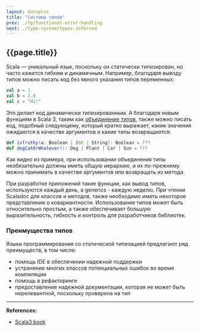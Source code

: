 ```yaml
---
layout: docsplus
title: "Система типов"
prev: ./fp/functional-error-handling
next: ./type-system/types-inferred
---
```


## {{page.title}}

Scala — уникальный язык, поскольку он статически типизирован, но часто кажется гибким и динамичным. 
Например, благодаря выводу типов можно писать код без явного указания типов переменных:

```scala
val a = 1
val b = 2.0
val c = "Hi!"
```

Это делает код динамически типизированным. 
А благодаря новым функциям в Scala 3, таким как [объединение типов](./types-union), 
также можно писать код, подобный следующему, который кратко выражает, 
какие значения ожидаются в качестве аргументов и какие типы возвращаются:

```scala
def isTruthy(a: Boolean | Int | String): Boolean = ???
def dogCatOrWhatever(): Dog | Plant | Car | Sun = ???
```

Как видно из примера, при использовании объединения типы необязательно должны иметь общую иерархию, 
и их по-прежнему можно принимать в качестве аргументов или возвращать из метода.

При разработке приложений такие функции, как вывод типов, используются каждый день, а generics - каждую неделю. 
При чтении Scaladoc для классов и методов, также необходимо иметь некоторое представление о ковариантности. 
Использование типов может быть относительно простым, а также обеспечивает большую выразительность, 
гибкость и контроль для разработчиков библиотек.

### Преимущества типов

Языки программирования со статической типизацией предлагают ряд преимуществ, в том числе:
- помощь IDE в обеспечении надежной поддержки
- устранение многих классов потенциальных ошибок во время компиляции
- помощь в рефакторинге
- предоставление надежной документации, которая не может быть нерелевантной, поскольку проверена на тип


---

**References:**
- [Scala3 book](https://docs.scala-lang.org/scala3/book/types-introduction.html)
